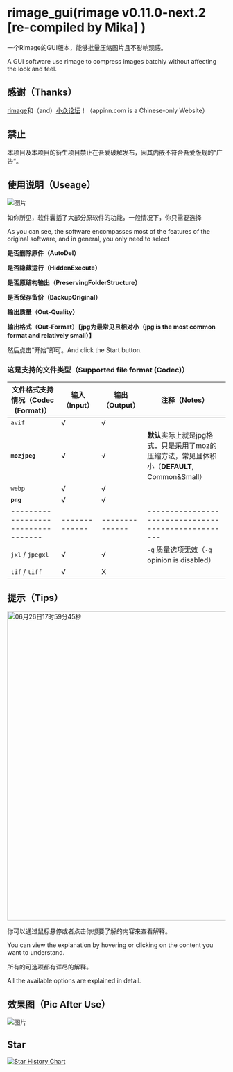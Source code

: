 # rimage_gui(rimage v0.11.0-next.2 [re-compiled by Mika] )
一个Rimage的GUI版本，能够批量压缩图片且不影响观感。

A GUI software use rimage to compress images batchly without affecting the look and feel. 

## 感谢（Thanks）
[rimage](https://github.com/SalOne22/rimage)和（and）[小众论坛](https://www.appinn.com/rimage-gui/)！（appinn.com is a Chinese-only Website）

## 禁止
本项目及本项目的衍生项目禁止在吾爱破解发布，因其内嵌不符合吾爱版规的“广告”。

## 使用说明（Useage）
![图片](https://github.com/user-attachments/assets/94c34d80-31bd-4757-a691-2f74a8cd769b)


如你所见，软件囊括了大部分原软件的功能，一般情况下，你只需要选择

As you can see, the software encompasses most of the features of the original software, and in general, you only need to select

**是否删除原件（AutoDel）**

**是否隐藏运行（HiddenExecute）**

**是否原结构输出（PreservingFolderStructure）**

**是否保存备份（BackupOriginal）**

**输出质量（Out-Quality）**

**输出格式（Out-Format）【jpg为最常见且相对小（jpg is the most common format and relatively small）】**

然后点击“开始”即可。And click the Start button.

### 这是支持的文件类型（Supported file format (Codec)）

| 文件格式支持情况（Codec (Format)） | 输入（Input） | 输出（Output） | 注释（Notes）                                                                                 |
| ---------------------------------- | ------------- | -------------- | --------------------------------------------------------------------------------------------- |
| `avif`                             | √             | √              |                                                                                               |
| **`mozjpeg`**                      | √             | √              | **默认**实际上就是jpg格式，只是采用了moz的压缩方法，常见且体积小（**DEFAULT**, Common&Small） |
| `webp`                             | √             | √              |                                                                                               |
| **`png`**                          | √             | √              |                                                                                               |
| ---------------------------------- | ------------- | -------------- | ---------------------------------------------------                                           |
| `jxl` / `jpegxl`                   | √             | √              | `-q` 质量选项无效（`-q` opinion is disabled）                                                 |
| `tif` / `tiff`                     | √             | X              |                                                                                               |

## 提示（Tips）
<img width="714" alt="06月26日17时59分45秒" src="https://github.com/Mikachu2333/rimage_gui/assets/63829496/c7e11470-088e-4057-9d2d-7ae7730df40e">

你可以通过鼠标悬停或者点击你想要了解的内容来查看解释。

You can view the explanation by hovering or clicking on the content you want to understand.  

所有的可选项都有详尽的解释。

All the available options are explained in detail.

## 效果图（Pic After Use）
![图片](https://github.com/Mikachu2333/rimage_gui/assets/63829496/dead98b0-63b7-4f1b-a0d2-fe359147d5bc)

## Star

[![Star History Chart](https://api.star-history.com/svg?repos=Mikachu2333/rimage_gui&type=Timeline)](https://star-history.com/#Mikachu2333/rimage_gui&Timeline)
